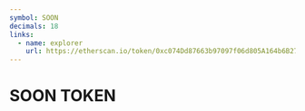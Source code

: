 ```yaml
---
symbol: SOON
decimals: 18
links:
  - name: explorer
    url: https://etherscan.io/token/0xc074Dd87663b97097f06d805A164b6B271158738
---
```


# SOON TOKEN
